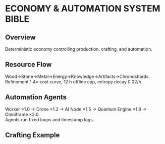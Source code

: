 # ECONOMY & AUTOMATION SYSTEM BIBLE

## Overview
Deterministic economy controlling production, crafting, and automation.

## Resource Flow
Wood→Stone→Metal→Energy→Knowledge→Artifacts→Chronoshards.  
Refinement 1.4× cost curve, 12 h offline cap, entropy decay 0.02/h.

## Automation Agents
Worker ×1.0 → Drone ×1.2 → AI Node ×1.5 → Quantum Engine ×1.8 → Omniframe ×2.0.  
Agents run fixed loops and timestamp logs.

## Crafting Example
